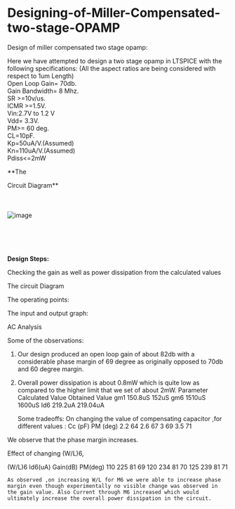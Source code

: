 # Designing-of-Miller-Compensated-two-stage-OPAMP

Design of miller compensated two stage opamp:

Here we have attempted to design a two stage opamp in LTSPICE with the following specifications:
(All the aspect ratios are being considered with respect to 1um Length)
</br>
Open Loop Gain= 70db.
</br>
Gain Bandwidth= 8 Mhz.
</br>
SR >=10v/us.
</br>
ICMR >=1.5V.
</br>
Vin:2.7V to 1.2 V
</br>
Vdd= 3.3V.
</br>
PM>= 60 deg.
</br>
CL=10pF.
</br>
Kp=50uA/V.(Assumed)
</br>
Kn=110uA/V.(Assumed)
</br>
Pdiss<=2mW
</br>
























**The 

Circuit Diagram**
</br>
</br>
</br>
</br>
![image](https://user-images.githubusercontent.com/75901646/185986941-0d3b50d1-16d9-4b2e-bab0-fc01e57a9e23.png)
</br></br></br></br></br>


**Design Steps:**













 





















Checking the gain as well as power dissipation from the calculated values
















The circuit Diagram


The operating points:



























The input and output graph:
 
AC Analysis



Some of the observations:
1.	Our design produced an open loop gain of about 82db with a considerable phase margin of 69 degree as originally opposed to 70db and 60 degree margin.
2.	Overall power dissipation is about 0.8mW which is quite low as compared to the higher limit that we set of about 2mW.
         Parameter	        Calculated Value	          Obtained Value
             gm1	                 150.8uS	                    152uS
gm6	                  1510uS	                   1600uS
              Id6	                219.2uA	                 219.04uA



	Some tradeoffs:
On changing the value of compensating capacitor ,for different values :
Cc (pF)	PM (deg)
2.2	64
2.6	67
3	69
3.5	71

We observe that the phase margin increases.

Effect of changing (W/L)6,

(W/L)6	Id6(uA)	Gain(dB)	PM(deg)
110	225	81	69
120	234	81	70
125	239	81	71


	As observed ,on increasing W/L for M6 we were able to increase phase margin even though experimentally no visible change was observed in the gain value. Also Current through M6 increased which would ultimately increase the overall power dissipation in the circuit.
